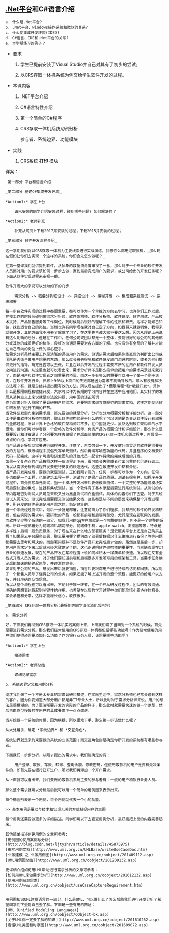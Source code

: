 ## [.Net平台](https://docs.microsoft.com/zh-cn/dotnet/framework/get-started/overview)和C#语言介绍

    a. 什么是.Net平台? 
    b. .Net平台、windows操作系统和微软的关系? 
    c. 什么使集成开发环境(IDE)?
    d. C#语言、IDE和.Net平台的关系?
    e. 本学期练习的例子？
    
    
* 要求 

    1. 学生已提前安装了Visual Studio并自己对其有了初步的尝试;
    
    2. 以CRS存取一体机系统为例交给学生软件开发的过程。

* 本课内容

    1. .NET平台介绍

    2. C#语言特性介绍

    3. 第一个简单的C#程序

    4. CRS存取一体机系统*用例*分析
        
        参与者、系统边界、功能模块

* 实践

    1. CRS系统 __打印__ 模块
        
详案：

    _第一部分 平台和语言介绍_
    
    _第二部分 搭建C#集成开发环境_
    
    *Action1:* 学生上台
    
        请已安装的同学介绍安装过程，碰到哪些问题? 如何解决的？
    
    *Action2:* 老师补充
    
        补充从网页上下载2017并安装的过程；下载2015并安装的过程；

    _第三部分 软件开发流程介绍_
    
    这一学期我们将以CRS存取一体机为主要线索进行实战演练，我想你么都用过取款机，_那么现在假如让你们去实现一个这样的系统，你们会先怎么做呢？_

    在第一堂课我们就讲提到软件，从抽象的数据流角度审视了一番，那么对于一个专业的软件开发人员面对用户的要求该如何一步步去做，直到最后完成用户的要求，或公司给出的开发任务呢？下面从软件实现过程来审视一番。
    
    软件开发大的来说可以分为如下的几步：

        需求分析 -> 概要分析和设计 -> 详细设计 -> 编程开发 -> 集成和系统测试 -> 系统部署

    每一步在软件实现的过程中都很重要，都可以作为一个单独的方向去学习，也许你们工作以后，在找工作的时候会碰到像需求分析师、软件架构师、软件分析师、软件研发、软件测试、产品技术支持、产品销售服务等工作岗位，到时候能后很好的理解工作的性质和职责，这样才能知己知彼，找到适合自己的岗位。当然也许有同学现在就对自己定了方向，如我将来就做销售、我将来就做开发，其他方面我不用去了解或学习了，在这里先告诫大家不要这么想。因为从理论上来说有这么明确的划分，但是在工作中，任何公司或团队都是一个整体，要能很好的与公司的其他部分或其他的成员更好的协作，良好的沟通是需要对各方面的了解。也只有你有全局的了解并才能在自己专向的岗位上做的得心应手。
    如需求分析虽然主要工作是清晰的调研用户的需求，但调研需求后如果你能直觉的判断出公司或团队是否适合做用户想要的东西，那么就会省去很多和软件研发部门沟通的时间，或者为他们提供更好的指导，确定是否可以去做，并且在以后开发的过程中需要不断的在用户和软件开发人员之间进行沟通。从这里也就可以看出来，需求分析师不是那么简单的把用户的需求采录过来就行了，而是用户和软件实现者之间重要的桥梁。而这一步有多么的重要可以用一个举一个例子说明，在软件开发行业，世界上90%以上项目的失败都是因为需求不明确导致的。那么有没有解决方法呢？有，就是总结并提出更有效的方法，所以现在提出了*极限编程*和*敏捷开发*。具体什么是极限编程和敏捷开发，大家可以作为长期的学习内容并在生活中应用他们。其实科学的发展从某种意义上来说就是方法论问题，用中国的话正所谓
    作为需求分析人员除了要调研用户的需求，还要把需求编写成规范的需求文档，这样才能交给软件研发部门进行下面的环节。
    当软件研发部门拿到需求后，首先要做的就是分析，分析也分为概要分析和详细分析。这一部分工作是由软件分析师完成的，那么软件架构师是干什么的呢？可以说他是负责从软件设计到部署的全部过程，所以世界上合格的软件架构师并不多，在中国就更少。虽然达到软件架构师的水平很难，但你们可以学者做一个合格的软件分析师，负责产品的概要设计和详细设计，那么什么是概要设计和详细设计？分别要怎样去做呢？在后面简单的CRS存取一体机实践过程中，再慢慢一点点的介绍、学习并应用。
    当产品设计好后就需要进行编程开发。注意了，再次强调一下，开发健壮而灵活的软件是需要有效的方法的，极限编程中提倡先写单元测试，然后再编写响应功能的代码，并且程序的文档要和代码一起完成，这样才可能和研发团队的其他成员一起合作持续的完成后面的开发。
    如果一个复杂点的产品按照这样一条流程走下来，很可能会失败或者付出沉重的代价进行返工，所以从需求分析到编程开发要进行反复的快速迭代，这些在敏捷开发中都有介绍。
    当产品开发完成后，要做的就是测试，正如我刚才说的，任何一步都可以作为一个方向，任何一步也都是一个工程，也像建筑工程一样，测试为了确保产品的质量。测试有很多种，如程序开发过程中，首先要写单元测试，当一个模块开发出来后要做模块测试，一个完整的子功能或模块实现后要快速的集成，这就有集成测试，当一个软件有了基本原型后要进行系统测试。从测试的内部内容是否对测试人员可见来说又分为黑盒测试和白盒测试，具体的内容你们下去查。对于系统测试人员来说，测试完成后要提交测试结果文档，这些都是从不同的层面来确保整个开发过程中，所开发的软件是满足用户需求的、稳定健壮的。
    当一个系统经过测试后，最后一步就是部署，注意前面为了你们理解，我都用的软件的开发和研发，但在实际的需求中，要研发的产品一般都有前端和后端两部分，尤其是现在互联网的发展，而软件至少整个系统的一部分，如我们用的qq客户端就是一个完整的软件，但不是一个完整的系统。所以一般部署分为前端和后端两部分，前端像手机，apple watch，浏览器等等，特点是多样性；后端一般负责服务，对于现在来在什么地方部署服务？是云服务平台上还是自己购买主机？如果是云平台服务部署，那么要用哪个提供商？部署后数据以什么策略进行备份？等等问题都需要去思考和解决的。而部署问题并不是软件产品开发完成后才做的，虽然这是最后一步，却在用户需求定下来以后就已经大致确定了的。这也正说明软件架构师的重要性。当然随着现在IT行业的快速发展，现在的产品开发在某种程度上说如同堆积木一样简单和快速，所以现在又有全栈式开发人员的需求，对于他们要知道前端和后端很多开发所可用的框架和工具，当需求任务确定后能快速的搭建起原型，并逐渐的完善。
    如果对于公司的产品，研发出来后就要销售，销售后要跟踪用户进行持续的访问和回馈。所以对于一个销售人员除了懂得公司的业务，如果还能了解上述开发的整个流程，能更好的给用户以支持，并且准确的反馈信息。
    所以从整个流程也可以看出来，不论对于哪一环节，在一个产品研发过程中，团队的有效沟通、准确的思想表达将起到关键性的作用。也希望在以后的学习过程中你们能珍惜小组协作的机会，学会承担和分享，这样才能增长信心，收获很多。
    
    _第四部分 CRS存取一体机分析(最好能等同学消化消化后再将)
    
    a. 需求分析

    好，下面我们再回到CRS存取一体机实践案例上来，上面我们讲了当面对一个系统的时候，首先是要进行需求分析。那么我们经常使用的CRS存取一体机都包括哪些功能呢？作为经常使用的用户你们觉得还需要添加什么功能？作为银行业务人员，该需要哪些功能呢？
    
    *Action1:* 学生上台
    
        描述需求
    
    *Action2:* 老师总结
    
        详细记录需求

    b. 系统边界定义和用例分析
    
    刚才我们做了一个不是太专业的需求调研和描述，在实际生活中，需求分析师也经常会碰到这样的客户，因为你要知道大部分用户都是非IT专业人士，所以此时对于需求分析师来说，用户的想法是很模糊的。为了更清晰要开发的实际的产品的样子，那么此时就需要快速的做一个原型，然后再由原型慢慢的在用户的具体要求下一点点改进。
    
    当开始做一个系统的时候，因为模糊，所以很难下手，那么第一步该做什么呢？
    
    从大处着手，确定 *系统边界* 和 *交互角色*。
    
    系统边界就是来约束要做的系统的业务范围；而交互角色则是确定你所开发的系统都有哪些参与者。
    
    下面我们一步步分析，从刚才提出的需求中，我们能确定的有：
    
        用户登录、取款、存款、转账、查询余额、修改密码，但使用取款机的用户是要有先决条件的，即首先要在银行已开过户，所以我们再添加一个开户需求。
        
    从上面就可以看出来，我们要做的取款机系统主要的参与者有：一般的用户和银行业务人员。
    
    那么整个需求就可以分析最后就可以用一个简单的用例图来表示出来。
    
    每个椭圆形表示一个用例，每个用例就代表一个小的功能。
    
    >> 基本用例是要以与技术和实现无关的方式捕捉用户的意图
    
    每个用例还需要做更多的详细描述，同学们可以下去查查用例分析，最好能把上面的内容完善起来。
    
    其他简单描述创建用例的文章可参考:
    [用例图的使用案例与分析](http://blog.csdn.net/ljtyzhr/article/details/45875975)
    [编写用例文档](http://www.uml.org.cn/UMLBase/writeUseCaseDoc.htm)
    [业务建模 之 业务用例图](http://www.uml.org.cn/oobject/201409112.asp)
    [UML用例图总结](http://www.uml.org.cn/oobject/201209132.asp)
    
    更详细介绍如何用UML帮助进行需求分析的文章可参考：
    [如何用UML来做需求分析](http://www.uml.org.cn/oobject/201612132.asp)
    [使用用例获取需求](http://www.uml.org.cn/oobject/useCaseCaptureRequirement.htm)
    
    
    用例图知识UML建模语言的一部分，什么是UML，可以做什么？怎么帮助我们进行开发分析？希望同学们下去能自己去了解。下面是一些有用的网址：
    [UML（Unified Modeling Language）](http://www.uml.org.cn/oobject/OObject-bk.asp)
    [关于UML你一定要了解的知识](http://www.uml.org.cn/oobject/201610262.asp)
    [看懂UML类图和时序图](http://www.uml.org.cn/oobject/201609072.asp)


